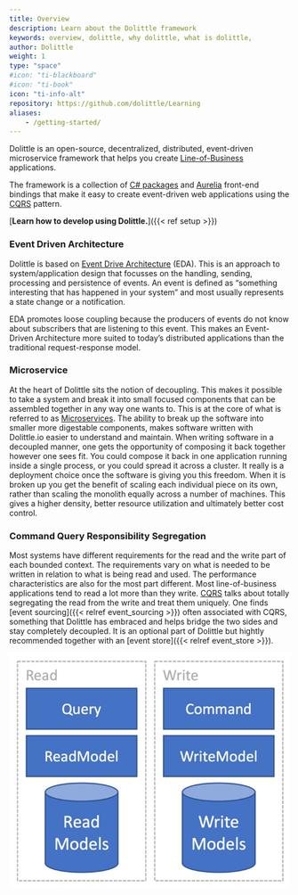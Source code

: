 ```yaml
---
title: Overview
description: Learn about the Dolittle framework
keywords: overview, dolittle, why dolittle, what is dolittle, 
author: Dolittle
weight: 1
type: "space"
#icon: "ti-blackboard"
#icon: "ti-book"
icon: "ti-info-alt"
repository: https://github.com/dolittle/Learning
aliases:
    - /getting-started/
---
```


Dolittle is an open-source, decentralized, distributed, event-driven microservice framework that helps you create [Line-of-Business](https://en.wikipedia.org/wiki/Line_of_business) applications.

The framework is a collection of [C# packages](https://www.nuget.org/profiles/Dolittle) and [Aurelia](https://aurelia.io/) front-end bindings that make it easy to create event-driven web applications using the [CQRS](https://en.wikipedia.org/wiki/Command%E2%80%93query_separation) pattern.

[**Learn how to develop using Dolittle.**]({{< ref setup >}})

### Event Driven Architecture
Dolittle is based on [Event Drive Architecture](https://en.wikipedia.org/wiki/Event-driven_architecture) (EDA). This is an approach to system/application design that focusses on the handling, sending, processing and persistence of events. An event is defined as “something interesting that has happened in your system” and most usually represents a state change or a notification.

EDA promotes loose coupling because the producers of events do not know about subscribers that are listening to this event. This makes an Event-Driven Architecture more suited to today’s distributed applications than the traditional request-response model.

### Microservice
At the heart of Dolittle sits the notion of decoupling. This makes it possible to take a system and break it into small focused components
that can be assembled together in any way one wants to. This is at the core of what is referred to as
[Microservices](https://en.wikipedia.org/wiki/Microservices). The ability to break up the software into smaller more digestable components, makes software written with Dolittle.io easier to understand and maintain. When writing software in a decoupled manner, one gets the
opportunity of composing it back together however one sees fit. You could compose it back in one application running inside a single
process, or you could spread it across a cluster. It really is a deployment choice once the software is giving you this freedom.
When it is broken up you get the benefit of scaling each individual piece on its own, rather than scaling the monolith
equally across a number of machines. This gives a higher density, better resource utilization and ultimately better cost
control.

### Command Query Responsibility Segregation
Most systems have different requirements for the read and the write part of each bounded context. The requirements vary on what is
needed to be written in relation to what is being read and used. The performance characteristics are also for the most part different.
Most line-of-business applications tend to read a lot more than they write. [CQRS](https://en.wikipedia.org/wiki/Command–query_separation#Command_Query_Responsibility_Segregation)
talks about totally segregating the read from the write and treat them uniquely.
One finds [event sourcing]({{< relref event_sourcing >}}) often associated with CQRS, something that Dolittle has embraced and helps
bridge the two sides and stay completely decoupled. It is an optional part of Dolittle but hightly recommended together with an [event store]({{< relref event_store >}}).

![Simple CQRS Diagram](https://github.com/dolittle/home/raw/master/Documentation/images/cqrs.png)

